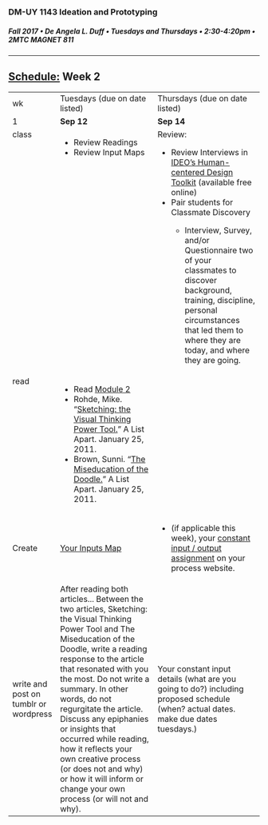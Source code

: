 ### DM-UY 1143 Ideation and Prototyping
##### Fall 2017 • De Angela L. Duff • Tuesdays and Thursdays • 2:30-4:20pm • 2MTC MAGNET 811

---
## [Schedule:](schedule.md) Week 2


<table>
<tr>
<td>wk</td>
<td>Tuesdays (due on date listed)</td>
<td>Thursdays (due on date listed)</td>
</tr>
<tr>
  <td valign="top">1</td>
  <td valign="top" width="48%"><strong>Sep 12</strong></td>
  <td valign="top" width="48%"><strong>Sep 14</strong></td>
</tr>
<tr>
<td valign="top">class</td>
<!--inputs-->
<td valign="top">
<ul>
<li>Review Readings</li>
<li>Review Input Maps</li>
</ul>
</td>

<!-- media studies -->
<td valign="top" width="48%">
Review:
<ul>
<li>Review Interviews in <a href="http://www.designkit.org/resources/1">IDEO’s Human-centered Design Toolkit</a> (available free online)</li>
<li>Pair students for Classmate Discovery</li>
  <ul>
  <li>Interview, Survey, and/or Questionnaire two of your classmates to discover background, training, discipline, personal circumstances that led them to where they are today, and where they are going.</li>
  </ul>
</ul>

  <ul>

  </ul>
</td>
 
</tr>

<!-- watch -->
<tr>
  <td valign="top">read</td>
  <td>
  <ul>
  <li>Read <a href="http://teaching.polishedsolid.com/ip/mod2/content/index.html" target="_blank">Module 2</a></li>
  <li>Rohde, Mike. “<a href="http://www.alistapart.com/articles/sketching-the-visual-thinking-power-tool/">Sketching: the Visual Thinking Power Tool.</a>” A List Apart. January 25, 2011. </li>
<li>Brown, Sunni. “<a href="http://www.alistapart.com/articles/the-miseducation-of-the-doodle/" target="_blank">The Miseducation of the Doodle.</a>” A List Apart. January 25, 2011. </li>
</ul>
</td>
<td></td> 
</tr>


<!-- create -->
<tr>
<td>Create</td>
<td><a href="input_map.md">Your Inputs Map</a></td>
<td>
<ul>
<li>(if applicable this week), your <a href="">constant input / output assignment</a> on your process website.</li>
</ul></td>
</tr>

<!-- write -->
<tr>
<td>write and post on tumblr or wordpress</td>
<td>After reading both articles... Between the two articles, Sketching: the Visual Thinking Power Tool and The Miseducation of the Doodle, write a reading response to the article that resonated with you the most. Do not write a summary. In other words, do not regurgitate the article. Discuss any epiphanies or insights that occurred while reading, how it reflects your own creative process (or does not and why) or how it will inform or change your own process (or will not and why).</td>
<td>Your constant input details (what are you going to do?) including proposed schedule (when? actual dates. make due dates tuesdays.)</td>
</tr>
</table>



